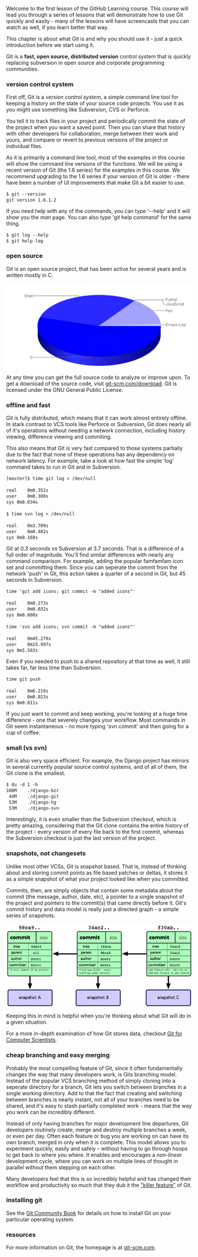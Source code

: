 Welcome to the first lesson of the GitHub Learning course.  This course
will lead you through a series of lessons that will demonstrate how to use
Git quickly and easily - many of the lessons will have screencasts that you 
can watch as well, if you learn better that way.

This chapter is about what Git is and why you should use it - just a quick 
introduction before we start using it.

Git is a **fast, open source, distributed version** control system that is quickly
replacing subversion in open source and corporate programming communities.

### version control system ###

First off, Git is a _version control system_, a simple command line 
tool for keeping a history on the state of your source code projects. You
use it as you might use something like Subversion, CVS or Perforce. 

You tell it to track files in your project and periodically commit the state
of the project when you want a saved point.  Then you can share that history 
with other developers for collaboration, merge between their work and yours,
and compare or revert to previous versions of the project or individual files.

As it is primarily a command line tool, most of the examples in this course
will show the command line versions of the functions.  We will be using a 
recent version of Git (the 1.6 series) for the examples in this course.  We 
recommend upgrading to the 1.6 series if your version of Git is older - there
have been a number of UI improvements that make Git a bit easier to use.

	$ git --version
	git version 1.6.1.2
	
If you need help with any of the commands, you can type '--help' and it will 
show you the _man_ page. You can also type 'git help _command_' for the same thing.

	$ git log --help
	$ git help log

### open source

Git is an open source project, that has been active for several years and is
written mostly in C.

![Git Language Breakdown](../images/git-lang.png)

At any time you can get the full source code to analyze or improve upon.
To get a download of the source code, visit 
[git-scm.com/download](http://git-scm.com/download).  Git is licensed under
the GNU General Public License.

### offline and fast

Git is fully distributed, which means that it can work almost entirely offline.
In stark contrast to VCS tools like Perforce or Subversion, Git does nearly all
of it's operations without needing a network connection, including history
viewing, difference viewing and commiting.

This also means that Git is very fast compared to those systems partially due
to the fact that none of these operations has any dependency on network latency.
For example, take a look at how fast the simple 'log' command takes to run in
Git and in Subversion.

	[master]$ time git log > /dev/null

	real	0m0.352s
	user	0m0.300s
	sys	0m0.034s 
	
	$ time svn log > /dev/null

	real	0m3.709s
	user	0m0.482s
	sys	0m0.168s
	
Git at 0.3 seconds vs Subversion at 3.7 seconds. That is a difference of a 
full order of magnitude.  You'll find similar 
differences with nearly any command comparison.  For example, adding the popular
famfamfam icon set and committing them.  Since you can seperate the commit from the
network 'push' in Git, this action takes a quarter of a second in Git, but 45 seconds
in Subversion.

	time 'git add icons; git commit -m "added icons"'

	real	0m0.273s
	user	0m0.032s
	sys	0m0.008s

	time 'svn add icons; svn commit -m "added icons"'

	real 	0m45.276s
	user	0m15.997s
	sys	0m5.503s

Even if you needed to push to a shared repository at that time as well, it still
takes far, far less time than Subversion.

	time git push

	real	0m6.219s
	user	0m0.023s
	sys	0m0.011s	

If you just want to commit and keep working, you're looking at a huge time 
difference - one that severely changes your workflow.
Most commands in Git seem instantaneous - no more typing 'svn commit' and 
then going for a cup of coffee.

### small (vs svn) ###

Git is also very space efficient.  For example, the Django project has mirrors
in several currently popular source control systems, and of all of them, the 
Git clone is the smallest.

	$ du -d 1 -h
	108M	./django-bzr
	 44M	./django-git
	 53M	./django-hg
	 53M	./django-svn

Interestingly, it is even smaller than the Subversion checkout, which is pretty
amazing, considering that the Git clone contains the entire history of the project -
every version of every file back to the first commit, whereas the Subversion
checkout is just the last version of the project.

### snapshots, not changesets

Unlike most other VCSs, Git is snapshot based.  That is, instead of thinking
about and storing commit points as file based patches or deltas, it stores it
as a simple snapshot of what your project looked like when you committed.  

Commits, then, are simply objects that contain some metadata about the commit
(the message, author, date, etc), a pointer to a single snapshot of the project
and pointers to the commit(s) that came directly before it.  Git's commit history
and data model is really just a directed graph - a simple series of snapshots.

![Git Data Model](../images/snapshots.png)

Keeping this in mind is helpful when you're thinking about what Git will do
in a given situation.

For a more in-depth examination of how Git stores data, checkout 
[Git for Computer Scientists](http://eagain.net/articles/git-for-computer-scientists/).


### cheap branching and easy merging

Probably the most compelling feature of Git, since it often fundamentally 
changes the way that many developers work, is Gits branching model.  Instead
of the popular VCS branching method of simply cloning into a seperate directory 
for a branch, Git lets you switch between branches in a single working directory.
Add to that the fact that creating and switching between branches is nearly
instant, not all of your branches need to be shared, and it's easy to stash
partially completed work - means that the way you work can be incredibly different.

Instead of only having branches for major development line departures, Git 
developers routinely create, merge and destroy multiple branches a week, or even
per day.  Often each feature or bug you are working on can have its own branch,
merged in only when it is complete.  This model allows you to experiment quickly,
easily and safely - without having to go through hoops to get back to where you
where.  It enables and encourages a _non-linear_ development cycle, where you
can work on multiple lines of thought in parallel without them stepping on 
each other.

Many developers feel that this is so incredibly helpful and has changed
their workflow and productivity so much that they dub it the 
["killer feature"](http://www-cs-students.stanford.edu/~blynn/gitmagic/ch04.html)
of Git.

### installing git

See the [Git Community Book](http://book.git-scm.com/2_installing_git.html) 
for details on how to install Git on your particular operating system.

### resources

For more information on Git, the homepage is at [git-scm.com](http://git-scm.com).




